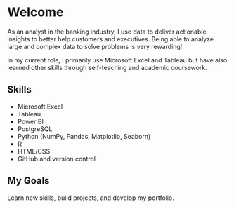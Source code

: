 # Welcome

As an analyst in the banking industry, I use data to deliver actionable insights to better help customers and executives. Being able to analyze large and complex data to solve problems is very rewarding! 

In my current role, I primarily use Microsoft Excel and Tableau but have also learned other skills through self-teaching and academic coursework.


## Skills 

* Microsoft Excel
* Tableau
* Power BI
* PostgreSQL
* Python (NumPy, Pandas, Matplotlib, Seaborn)
* R
* HTML/CSS
* GitHub and version control


## My Goals 
Learn new skills, build projects, and develop my portfolio. 




<!---
CoolBeansProgramming/CoolBeansProgramming is a ✨ special ✨ repository because its `README.md` (this file) appears on your GitHub profile.
You can click the Preview link to take a look at your changes.
--->
